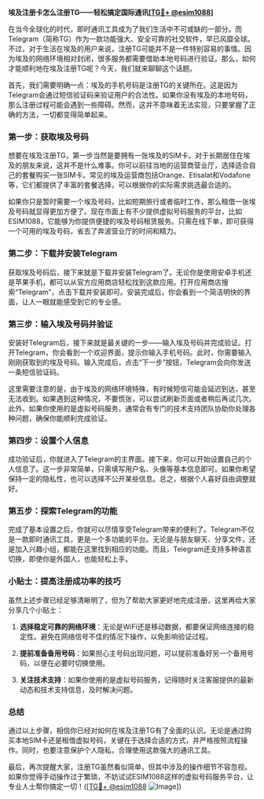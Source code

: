 **埃及注册卡怎么注册TG——轻松搞定国际通讯[[TG💪+ @esim1088](https://t.me/s/esim1088)]**

在当今全球化的时代，即时通讯工具成为了我们生活中不可或缺的一部分。而Telegram（简称TG）作为一款功能强大、安全可靠的社交软件，早已风靡全球。不过，对于生活在埃及的用户来说，注册TG可能并不是一件特别容易的事情。因为埃及的网络环境相对封闭，很多服务都需要借助本地号码进行验证。那么，如何才能顺利地在埃及注册TG呢？今天，我们就来聊聊这个话题。

首先，我们需要明确一点：埃及的手机号码是注册TG的关键所在。这是因为Telegram会通过短信验证码来验证用户的合法性。如果你没有埃及的本地号码，那么注册过程可能会遇到一些障碍。然而，这并不意味着无法实现，只要掌握了正确的方法，一切都变得简单起来。

### 第一步：获取埃及号码

想要在埃及注册TG，第一步当然是要拥有一张埃及的SIM卡。对于长期居住在埃及的朋友来说，这并不是什么难事。你可以前往当地的运营商营业厅，选择适合自己的套餐购买一张SIM卡。常见的埃及运营商包括Orange、Etisalat和Vodafone等，它们都提供了丰富的套餐选择，可以根据你的实际需求挑选最合适的。

如果你只是暂时需要一个埃及号码，比如短期旅行或者临时工作，那么租借一张埃及号码就显得更加方便了。现在市面上有不少提供虚拟号码服务的平台，比如ESIM1088，它能够为你提供便捷的埃及号码租赁服务。只需在线下单，即可获得一个可用的埃及号码，省去了奔波营业厅的时间和精力。

### 第二步：下载并安装Telegram

获取埃及号码后，接下来就是下载并安装Telegram了。无论你是使用安卓手机还是苹果手机，都可以从官方应用商店轻松找到这款应用。打开应用商店搜索“Telegram”，点击下载并安装即可。安装完成后，你会看到一个简洁明快的界面，让人一眼就能感受到它的专业感。

### 第三步：输入埃及号码并验证

安装好Telegram后，接下来就是最关键的一步——输入埃及号码并完成验证。打开Telegram，你会看到一个欢迎界面，提示你输入手机号码。此时，你需要输入刚刚获取到的埃及号码。输入完成后，点击“下一步”按钮，Telegram会向你发送一条短信验证码。

这里需要注意的是，由于埃及的网络环境特殊，有时候短信可能会延迟到达，甚至无法收到。如果遇到这种情况，不要慌张，可以尝试刷新页面或者稍后再试几次。此外，如果你使用的是虚拟号码服务，通常会有专门的技术支持团队协助你处理各种问题，确保你能顺利完成验证。

### 第四步：设置个人信息

成功验证后，你就进入了Telegram的主界面。接下来，你可以开始设置自己的个人信息了。这一步非常简单，只需填写用户名、头像等基本信息即可。如果你希望保持一定的隐私性，也可以选择不公开某些信息。总之，根据个人喜好自由调整就好。

### 第五步：探索Telegram的功能

完成了基本设置之后，你就可以尽情享受Telegram带来的便利了。Telegram不仅是一款即时通讯工具，更是一个多功能的平台。无论是与朋友聊天、分享文件，还是加入兴趣小组，都能在这里找到相应的功能。而且，Telegram还支持多种语言切换，即使你是外国人，也能轻松上手。

### 小贴士：提高注册成功率的技巧

虽然上述步骤已经足够清晰明了，但为了帮助大家更好地完成注册，这里再给大家分享几个小贴士：

1. **选择稳定可靠的网络环境**：无论是WiFi还是移动数据，都要保证网络连接的稳定性。避免在网络信号不佳的情况下操作，以免影响验证过程。
   
2. **提前准备备用号码**：如果担心主号码出现问题，可以提前准备好另一个备用号码，以便在必要时切换使用。

3. **关注技术支持**：如果你使用的是虚拟号码服务，记得随时关注客服提供的最新动态和技术支持信息，及时解决问题。

### 总结

通过以上步骤，相信你已经对如何在埃及注册TG有了全面的认识。无论是通过购买本地SIM卡还是租借虚拟号码，关键在于选择合适的方式，并严格按照流程操作。同时，也要注意保护个人隐私，合理使用这款强大的通讯工具。

最后，再次提醒大家，注册TG虽然看似简单，但其中涉及的操作细节不容忽视。如果你觉得手动操作过于繁琐，不妨试试ESIM1088这样的虚拟号码服务平台，让专业人士帮你搞定一切！([[TG💪+ @esim1088](https://t.me/s/esim1088) ![Image](https://i.postimg.cc/4NQfJmqS/Snipaste-2025-05-13-00-14-12.png)])